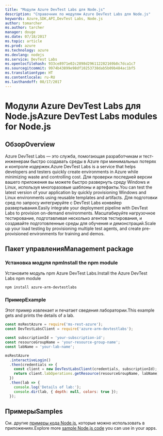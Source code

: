 ```yaml
---
title: "Модули Azure DevTest Labs для Node.js"
description: "Справочник по модулям Azure DevTest Labs для Node.js"
keywords: Azure,SDK,API,DevTest Labs, Node.js
author: tomarcher
ms.author: tarcher
manager: douge
ms.date: 07/18/2017
ms.topic: article
ms.prod: azure
ms.technology: azure
ms.devlang: nodejs
ms.service: DevTest Labs
ms.openlocfilehash: 933ce8971e02c2898d296112282169b8c7dca1c7
ms.sourcegitcommit: 9974b43899e98df10253738dab5b09b484ac1bf5
ms.translationtype: HT
ms.contentlocale: ru-RU
ms.lasthandoff: 08/17/2017
---
```

# <a name="azure-devtest-labs-modules-for-nodejs"></a><span data-ttu-id="fcd19-104">Модули Azure DevTest Labs для Node.js</span><span class="sxs-lookup"><span data-stu-id="fcd19-104">Azure DevTest Labs modules for Node.js</span></span>

## <a name="overview"></a><span data-ttu-id="fcd19-105">Обзор</span><span class="sxs-lookup"><span data-stu-id="fcd19-105">Overview</span></span>

<span data-ttu-id="fcd19-106">Azure DevTest Labs — это служба, помогающая разработчикам и тест-инженерам быстро создавать среды в Azure при минимальных потерях и контроле издержек.</span><span class="sxs-lookup"><span data-stu-id="fcd19-106">Azure DevTest Labs is a service that helps developers and testers quickly create environments in Azure while minimizing waste and controlling cost.</span></span> <span data-ttu-id="fcd19-107">Для проверки последней версии вашего приложения вы можете быстро развернуть среду Windows и Linux, используя многоразовые шаблоны и артефакты.</span><span class="sxs-lookup"><span data-stu-id="fcd19-107">You can test the latest version of your application by quickly provisioning Windows and Linux environments using reusable templates and artifacts.</span></span> <span data-ttu-id="fcd19-108">Для подготовки сред по запросу интегрируйте с DevTest Labs конвейер развертывания.</span><span class="sxs-lookup"><span data-stu-id="fcd19-108">Easily integrate your deployment pipeline with DevTest Labs to provision on-demand environments.</span></span> <span data-ttu-id="fcd19-109">Масштабируйте нагрузочное тестирование, подготавливая несколько агентов тестирования, и создавайте подготовленные среды для обучения и демонстраций.</span><span class="sxs-lookup"><span data-stu-id="fcd19-109">Scale up your load testing by provisioning multiple test agents, and create pre-provisioned environments for training and demos.</span></span>

## <a name="management-package"></a><span data-ttu-id="fcd19-110">Пакет управления</span><span class="sxs-lookup"><span data-stu-id="fcd19-110">Management package</span></span>

### <a name="install-the-npm-module"></a><span data-ttu-id="fcd19-111">Установка модуля npm</span><span class="sxs-lookup"><span data-stu-id="fcd19-111">Install the npm module</span></span>

<span data-ttu-id="fcd19-112">Установите модуль npm Azure DevTest Labs.</span><span class="sxs-lookup"><span data-stu-id="fcd19-112">Install the Azure DevTest Labs npm module</span></span>

```bash
npm install azure-arm-devtestlabs
```

### <a name="example"></a><span data-ttu-id="fcd19-113">Пример</span><span class="sxs-lookup"><span data-stu-id="fcd19-113">Example</span></span>

<span data-ttu-id="fcd19-114">Этот пример извлекает и печатает сведения лаборатории.</span><span class="sxs-lookup"><span data-stu-id="fcd19-114">This example gets and prints the details of a lab.</span></span>

```javascript
const msRestAzure = require('ms-rest-azure');
const DevTestLabsClient = require('azure-arm-devtestlabs');

const subscriptionId = 'your-subscription-id';
const resourceGroupName = 'your-resource-group-name';
const labName = 'your-lab-name';

msRestAzure
  .interactiveLogin()
  .then(credentials => {
    const client = new DevTestLabsClient(credentials, subscriptionId);
    return client.labOperations.getResource(resourceGroupName, labName);
  })
  .then(lab => {
    console.log('Details of lab:');
    console.dir(lab, { depth: null, colors: true });
  });


```

## <a name="samples"></a><span data-ttu-id="fcd19-115">Примеры</span><span class="sxs-lookup"><span data-stu-id="fcd19-115">Samples</span></span>

<span data-ttu-id="fcd19-116">См. другие [примеры кода Node.js](https://azure.microsoft.com/resources/samples/?platform=nodejs), которые можно использовать в приложениях.</span><span class="sxs-lookup"><span data-stu-id="fcd19-116">Explore more [sample Node.js code](https://azure.microsoft.com/resources/samples/?platform=nodejs) you can use in your apps.</span></span>
